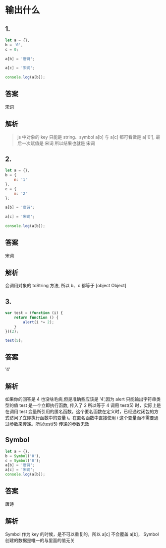 # 输出什么


## 1.
```js
let a = {},  
b = '0',  
c = 0;  
  
a[b] = '唐诗';  
  
a[c] = '宋词';  
  
console.log(a[b]);

```






## 答案
宋词


## 解析
> js 中对象的 key 只能是 string、symbol
> a[b] 与 a[c] 都可看做是 a['0'], 最后一次赋值是 宋词 所以结果也就是 宋词






## 2. 
```js
let a = {},  
b = {  
    n: '1'  
},  
c = {  
    m: '2'  
};  
  
a[b] = '唐诗';  
  
a[c] = '宋词';  
  
console.log(a[b]);


```





## 答案
宋词


## 解析

会调用对象的 toString 方法, 所以 b、c 都等于 [object Object]




## 3.

```js
var test = (function (i) {  
    return function () {  
        alert(i *= 2);  
    }  
})(2);  

test(5);
```


## 答案
'4'

## 解析

如果你的回答是 4 也没啥毛病,但是准确些应该是 '4',因为 alert 只能输出字符串类型的值
test 是一个立即执行函数, 传入了 2 所以等于 4
调用 test(5) 时，实际上是在调用 test 变量所引用的匿名函数。这个匿名函数在定义时，已经通过闭包的方式访问了立即执行函数中的变量 i。在匿名函数中直接使用 i 这个变量而不需要通过参数来传递。所以test(5) 传递的参数无效


## Symbol

```js
let a = {},
b = Symbol('0'),
c = Symbol('0');
a[b] = '唐诗';
a[c] = '宋词';
console.log(a[b]);
```

## 答案
唐诗

## 解析

Symbol 作为 key 的时候，是不可以重复的，所以 a[c] 不会覆盖 a[b]，
Symbol 创建的数据是唯一的与里面的值无关


